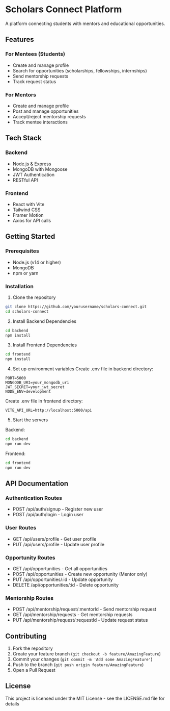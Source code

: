# Scholars Connect Platform

A platform connecting students with mentors and educational opportunities.

## Features

### For Mentees (Students)
- Create and manage profile
- Search for opportunities (scholarships, fellowships, internships)
- Send mentorship requests
- Track request status

### For Mentors
- Create and manage profile
- Post and manage opportunities
- Accept/reject mentorship requests
- Track mentee interactions

## Tech Stack

### Backend
- Node.js & Express
- MongoDB with Mongoose
- JWT Authentication
- RESTful API

### Frontend
- React with Vite
- Tailwind CSS
- Framer Motion
- Axios for API calls

## Getting Started

### Prerequisites
- Node.js (v14 or higher)
- MongoDB
- npm or yarn

### Installation

1. Clone the repository
```bash
git clone https://github.com/yourusername/scholars-connect.git
cd scholars-connect
```

2. Install Backend Dependencies
```bash
cd backend
npm install
```

3. Install Frontend Dependencies
```bash
cd frontend
npm install
```

4. Set up environment variables
Create .env file in backend directory:
```
PORT=5000
MONGODB_URI=your_mongodb_uri
JWT_SECRET=your_jwt_secret
NODE_ENV=development
```

Create .env file in frontend directory:
```
VITE_API_URL=http://localhost:5000/api
```

5. Start the servers

Backend:
```bash
cd backend
npm run dev
```

Frontend:
```bash
cd frontend
npm run dev
```

## API Documentation

### Authentication Routes
- POST /api/auth/signup - Register new user
- POST /api/auth/login - Login user

### User Routes
- GET /api/users/profile - Get user profile
- PUT /api/users/profile - Update user profile

### Opportunity Routes
- GET /api/opportunities - Get all opportunities
- POST /api/opportunities - Create new opportunity (Mentor only)
- PUT /api/opportunities/:id - Update opportunity
- DELETE /api/opportunities/:id - Delete opportunity

### Mentorship Routes
- POST /api/mentorship/request/:mentorId - Send mentorship request
- GET /api/mentorship/requests - Get mentorship requests
- PUT /api/mentorship/request/:requestId - Update request status

## Contributing

1. Fork the repository
2. Create your feature branch (`git checkout -b feature/AmazingFeature`)
3. Commit your changes (`git commit -m 'Add some AmazingFeature'`)
4. Push to the branch (`git push origin feature/AmazingFeature`)
5. Open a Pull Request

## License

This project is licensed under the MIT License - see the LICENSE.md file for details 